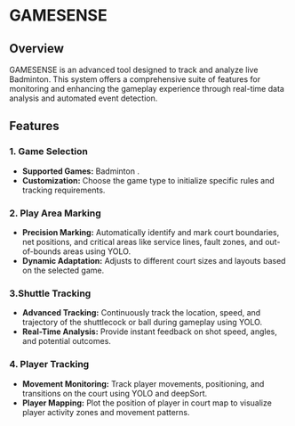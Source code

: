 # GAMESENSE

## Overview

GAMESENSE is an advanced tool designed to track and analyze live Badminton. This system offers a comprehensive suite of features for monitoring and enhancing the gameplay experience through real-time data analysis and automated event detection.

## Features

### 1. Game Selection
- **Supported Games:** Badminton . 
- **Customization:** Choose the game type to initialize specific rules and tracking requirements.

### 2. Play Area Marking
- **Precision Marking:** Automatically identify and mark court boundaries, net positions, and critical areas like service lines, fault zones, and out-of-bounds areas using YOLO.
- **Dynamic Adaptation:** Adjusts to different court sizes and layouts based on the selected game.

### 3.Shuttle Tracking
- **Advanced Tracking:** Continuously track the location, speed, and trajectory of the shuttlecock or ball during gameplay using YOLO.
- **Real-Time Analysis:** Provide instant feedback on shot speed, angles, and potential outcomes.

### 4. Player Tracking
- **Movement Monitoring:** Track player movements, positioning, and transitions on the court using YOLO and deepSort.
- **Player Mapping:** Plot the position of player in court map to visualize player activity zones and movement patterns.




